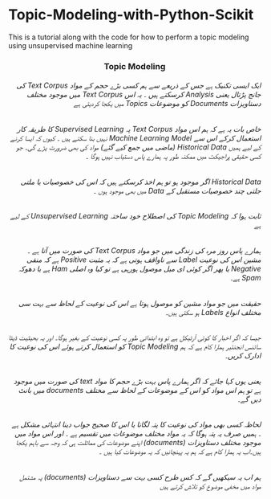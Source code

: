 ﻿# Topic-Modeling-with-Python-Scikit
This is a tutorial along with the code for how to perform a topic modeling using unsupervised machine learning


### <p align="center">Topic Modeling</p>

###### <div dir="rtl"> ایک ایسی تکنیک ہے جس کے ذریعے سے ہم کسی بڑے حجم کے مواد Text Corpus    کی جانج پڑتال یعنی Analysis کرسکتے ہیں ۔ یہ اس   Text Corpus میں موجود مختلف دستاویزات Documents   کو  موضوعات  Topics     میں یکجا کردیتی ہے </div>
###### <div dir="rtl"> خاص بات یہ ہے کہ ہم اس مواد Text Corpus پہ Supervised Learning  کا طریقہ کار استعمال کرکے اس سے Machine Learning Model نہیں بنا سکتے ہیں ۔  کیوں کہ ایسا کرنے کے لیے ہمیں Historical Data (ماضی میں جمع کیے گئے) مواد کی بھی ضرورت پڑے گی۔ جو کسی حقیقی پراجیکٹ میں ممکنہ طور پہ ہمارے پاس دستیاب نہیں ہوگا ۔ </div>
###### <div dir="rtl">Historical Data    اگر موجود ہو تو ہم اخذ کرسکتے ہیں کہ اس کی خصوصیات یا ملتی جلتی چند خصوصیات مستقبل کے Data    میں بھی موجود ہوں ۔ </div>
###### <div dir="rtl">ثابت ہوا کہ Topic Modeling کی اصطلاح خود ساختہ  Unsupervised Learning کے لیے ہے </div>
###### <div dir="rtl"></div>
###### <div dir="rtl">ہمارے پاس روز مرہ کی زندگی میں جو مواد Text Corpus کی صورت میں آتا ہے ۔ مشین اس کی نوعیت Label سے ناواقف ہوتی ہے کہ یہ مثبت Positive ہے کہ منفی Negative یا پھر اگر کوئی ای میل موصول ہورہی ہے تو کیا وہ اصلی Ham ہے یا دھوکہ Spam ہے۔</div>
###### <div dir="rtl">حقیقت میں جو مواد مشین کو موصول ہوتا ہے اس کی نوعیت کے لحاظ سے بہت سی مختلف انواع  Labels   ہو سکتی ہیں۔</div>
###### <div dir="rtl">جیسا کہ اگر اخبار کا کوئی آرٹیکل ہے تو وہ ابتدائی طور پہ کسی نوعیت کے بغیر ہوگا۔ اور یہ بحیثیت ڈیٹا سائنس انجنئیر ہمارا کام ہے کہ ہم Topic Modeling کو استعمال کرتے ہوئے اس کی نوعیت کا ادارک کریں۔</div>
###### <div dir="rtl">یعنی یوں کہا جائے کہ اگر ہمارے پاس بہت بڑے حجم کا مواد  text کی صورت میں  موجود  ہے تو ہم اس مواد کو اس کے موضوعات کے لحاظ سے مختلف  documents  میں بانٹ دیں گے۔</div>
###### <div dir="rtl">لحاظہ کسی بھی مواد کی نوعیت کا پتہ لگانا یا اس کا صحیح جواب دینا انتہائی مشکل ہے ۔ ہمیں صرف یہ پتہ ہوگا کہ یہ مواد مختلف موضوعات میں تقسیم ہے ۔ اور اس مواد میں موجود مختلف دستاویزات (documents) اپنے موضوعات کی مماثلت ہی کہ وجہ سے باہم یکجا ہیں۔اب یہ ہمارا کام ہے کہ ہم یہ پہنچانیں کہ یہ موضوعات کیا ہیں ۔ </div>
###### <div dir="rtl">ہم اب یہ سیکھیں گے کہ کس طرح کسی بہت سے دستاویزات (documents) پہ مشتمل مواد میں مخفی موضوع کو تلاش کرتے ہیں </div>

###### <div dir="rtl"></div>
###### <div dir="rtl"></div>
###### <div dir="rtl"></div>
###### <div dir="rtl"></div>
###### <div dir="rtl"></div>

